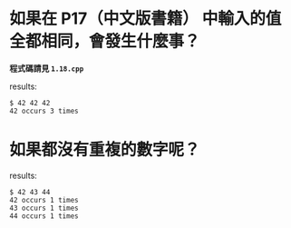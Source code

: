 # 如果在 P17（中文版書籍） 中輸入的值全都相同，會發生什麼事？

**程式碼請見 `1.18.cpp`**

results:

```
$ 42 42 42
42 occurs 3 times
```

# 如果都沒有重複的數字呢？

results:

```
$ 42 43 44
42 occurs 1 times
43 occurs 1 times
44 occurs 1 times
```